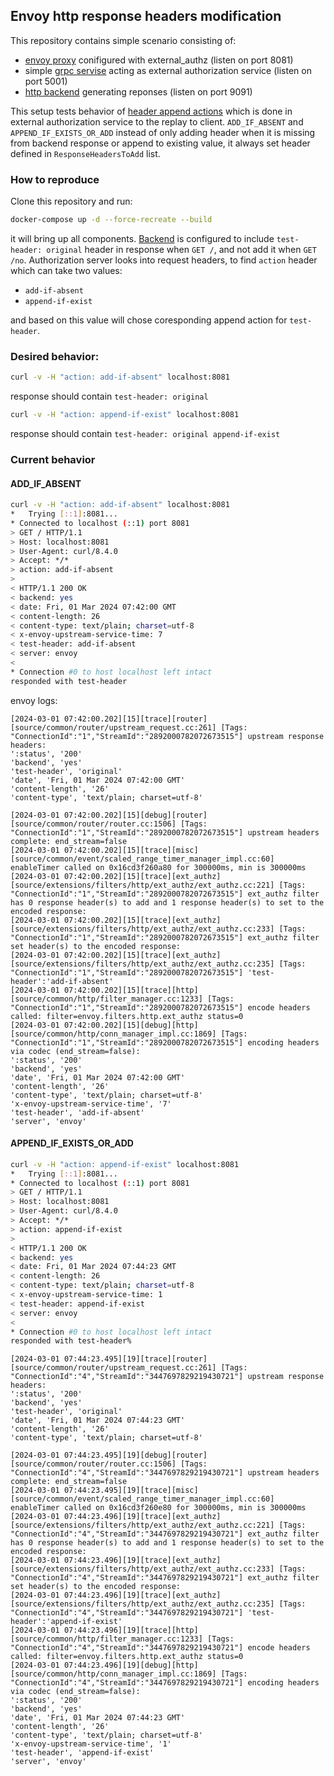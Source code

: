 ## Envoy http response headers modification

This repository contains simple scenario consisting of:
* [envoy proxy](envoy) conifigured with external_authz (listen on port 8081)
* simple [grpc servise](authz_server) acting as external authorization service (listen on port 5001)
* [http backend](backend_server) generating reponses (listen on port 9091)

This setup tests behavior of [header append actions](https://www.envoyproxy.io/docs/envoy/v1.29.1/api-v3/config/core/v3/base.proto#envoy-v3-api-enum-config-core-v3-headervalueoption-headerappendaction) which is done in external authorization service to the replay to client. `ADD_IF_ABSENT` and `APPEND_IF_EXISTS_OR_ADD` instead of only adding header when it is missing from backend response or append to existing value, it always set header defined in `ResponseHeadersToAdd` list.

### How to reproduce

Clone this repository and run:
```sh
docker-compose up -d --force-recreate --build
```

it will bring up all components. [Backend](backend_server) is configured to include `test-header: original` header in response when `GET /`, and not add it when `GET /no`. Authorization server looks into request headers, to find `action` header which can take two values:
* `add-if-absent`
* `append-if-exist`

and based on this value will chose coresponding append action for `test-header`.

### Desired behavior:

```sh
curl -v -H "action: add-if-absent" localhost:8081
```

response should contain `test-header: original`

```sh
curl -v -H "action: append-if-exist" localhost:8081
```

response should contain `test-header: original append-if-exist`

### Current behavior

#### ADD_IF_ABSENT
```sh
curl -v -H "action: add-if-absent" localhost:8081
*   Trying [::1]:8081...
* Connected to localhost (::1) port 8081
> GET / HTTP/1.1
> Host: localhost:8081
> User-Agent: curl/8.4.0
> Accept: */*
> action: add-if-absent
>
< HTTP/1.1 200 OK
< backend: yes
< date: Fri, 01 Mar 2024 07:42:00 GMT
< content-length: 26
< content-type: text/plain; charset=utf-8
< x-envoy-upstream-service-time: 7
< test-header: add-if-absent
< server: envoy
<
* Connection #0 to host localhost left intact
responded with test-header
```

envoy logs:
```
[2024-03-01 07:42:00.202][15][trace][router] [source/common/router/upstream_request.cc:261] [Tags: "ConnectionId":"1","StreamId":"2892000782072673515"] upstream response headers:
':status', '200'
'backend', 'yes'
'test-header', 'original'
'date', 'Fri, 01 Mar 2024 07:42:00 GMT'
'content-length', '26'
'content-type', 'text/plain; charset=utf-8'

[2024-03-01 07:42:00.202][15][debug][router] [source/common/router/router.cc:1506] [Tags: "ConnectionId":"1","StreamId":"2892000782072673515"] upstream headers complete: end_stream=false
[2024-03-01 07:42:00.202][15][trace][misc] [source/common/event/scaled_range_timer_manager_impl.cc:60] enableTimer called on 0x16cd3f260a80 for 300000ms, min is 300000ms
[2024-03-01 07:42:00.202][15][trace][ext_authz] [source/extensions/filters/http/ext_authz/ext_authz.cc:221] [Tags: "ConnectionId":"1","StreamId":"2892000782072673515"] ext_authz filter has 0 response header(s) to add and 1 response header(s) to set to the encoded response:
[2024-03-01 07:42:00.202][15][trace][ext_authz] [source/extensions/filters/http/ext_authz/ext_authz.cc:233] [Tags: "ConnectionId":"1","StreamId":"2892000782072673515"] ext_authz filter set header(s) to the encoded response:
[2024-03-01 07:42:00.202][15][trace][ext_authz] [source/extensions/filters/http/ext_authz/ext_authz.cc:235] [Tags: "ConnectionId":"1","StreamId":"2892000782072673515"] 'test-header':'add-if-absent'
[2024-03-01 07:42:00.202][15][trace][http] [source/common/http/filter_manager.cc:1233] [Tags: "ConnectionId":"1","StreamId":"2892000782072673515"] encode headers called: filter=envoy.filters.http.ext_authz status=0
[2024-03-01 07:42:00.202][15][debug][http] [source/common/http/conn_manager_impl.cc:1869] [Tags: "ConnectionId":"1","StreamId":"2892000782072673515"] encoding headers via codec (end_stream=false):
':status', '200'
'backend', 'yes'
'date', 'Fri, 01 Mar 2024 07:42:00 GMT'
'content-length', '26'
'content-type', 'text/plain; charset=utf-8'
'x-envoy-upstream-service-time', '7'
'test-header', 'add-if-absent'
'server', 'envoy'
```

#### APPEND_IF_EXISTS_OR_ADD
```sh
curl -v -H "action: append-if-exist" localhost:8081
*   Trying [::1]:8081...
* Connected to localhost (::1) port 8081
> GET / HTTP/1.1
> Host: localhost:8081
> User-Agent: curl/8.4.0
> Accept: */*
> action: append-if-exist
>
< HTTP/1.1 200 OK
< backend: yes
< date: Fri, 01 Mar 2024 07:44:23 GMT
< content-length: 26
< content-type: text/plain; charset=utf-8
< x-envoy-upstream-service-time: 1
< test-header: append-if-exist
< server: envoy
<
* Connection #0 to host localhost left intact
responded with test-header% 
```

```
[2024-03-01 07:44:23.495][19][trace][router] [source/common/router/upstream_request.cc:261] [Tags: "ConnectionId":"4","StreamId":"3447697829219430721"] upstream response headers:
':status', '200'
'backend', 'yes'
'test-header', 'original'
'date', 'Fri, 01 Mar 2024 07:44:23 GMT'
'content-length', '26'
'content-type', 'text/plain; charset=utf-8'

[2024-03-01 07:44:23.495][19][debug][router] [source/common/router/router.cc:1506] [Tags: "ConnectionId":"4","StreamId":"3447697829219430721"] upstream headers complete: end_stream=false
[2024-03-01 07:44:23.495][19][trace][misc] [source/common/event/scaled_range_timer_manager_impl.cc:60] enableTimer called on 0x16cd3f260e80 for 300000ms, min is 300000ms
[2024-03-01 07:44:23.496][19][trace][ext_authz] [source/extensions/filters/http/ext_authz/ext_authz.cc:221] [Tags: "ConnectionId":"4","StreamId":"3447697829219430721"] ext_authz filter has 0 response header(s) to add and 1 response header(s) to set to the encoded response:
[2024-03-01 07:44:23.496][19][trace][ext_authz] [source/extensions/filters/http/ext_authz/ext_authz.cc:233] [Tags: "ConnectionId":"4","StreamId":"3447697829219430721"] ext_authz filter set header(s) to the encoded response:
[2024-03-01 07:44:23.496][19][trace][ext_authz] [source/extensions/filters/http/ext_authz/ext_authz.cc:235] [Tags: "ConnectionId":"4","StreamId":"3447697829219430721"] 'test-header':'append-if-exist'
[2024-03-01 07:44:23.496][19][trace][http] [source/common/http/filter_manager.cc:1233] [Tags: "ConnectionId":"4","StreamId":"3447697829219430721"] encode headers called: filter=envoy.filters.http.ext_authz status=0
[2024-03-01 07:44:23.496][19][debug][http] [source/common/http/conn_manager_impl.cc:1869] [Tags: "ConnectionId":"4","StreamId":"3447697829219430721"] encoding headers via codec (end_stream=false):
':status', '200'
'backend', 'yes'
'date', 'Fri, 01 Mar 2024 07:44:23 GMT'
'content-length', '26'
'content-type', 'text/plain; charset=utf-8'
'x-envoy-upstream-service-time', '1'
'test-header', 'append-if-exist'
'server', 'envoy'
```